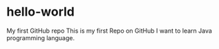 # hello-world
My first GitHub repo
This is my first Repo on GitHub I want to learn Java programming language.
